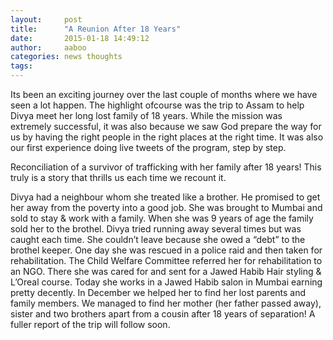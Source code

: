 ```yaml
---
layout:     post
title:      "A Reunion After 18 Years"
date:       2015-01-18 14:49:12
author:     aaboo
categories: news thoughts
tags:
---
```


Its been an exciting journey over the last couple of months where we have seen a lot happen. The highlight ofcourse was the trip to Assam to help Divya meet her long lost family of 18 years. While the mission was extremely successful, it was also because we saw God prepare the way for us by having the right people in the right places at the right time. It was also our first experience doing live tweets of the program, step by step.

Reconciliation of a survivor of trafficking with her family after 18 years! This truly is a story that thrills us each time we recount it.

Divya had a neighbour whom she treated like a brother. He promised to get her away from the poverty into a good job. She was brought to Mumbai and sold to stay & work with a family. When she was 9 years of age the family sold her to the brothel. Divya tried running away several times but was caught each time. She couldn’t leave because she owed a “debt” to the brothel keeper. One day she was rescued in a police raid and then taken for rehabilitation. The Child Welfare Committee referred her for rehabilitation to an NGO. There she was cared for and sent for a Jawed Habib Hair styling & L’Oreal course. Today she works in a Jawed Habib salon in Mumbai earning pretty decently. In December we helped her to find her lost parents and family members. We managed to find her mother (her father passed away), sister and two brothers apart from a cousin after 18 years of separation! A fuller report of the trip will follow soon.
